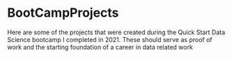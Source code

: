 # BootCampProjects
Here are some of the projects that were created during the Quick Start Data Science bootcamp I completed in 2021. These should serve as proof of work and the starting foundation of a career in data related work
